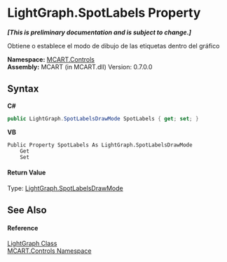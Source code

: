 # LightGraph.SpotLabels Property 
 _**\[This is preliminary documentation and is subject to change.\]**_

Obtiene o establece el modo de dibujo de las etiquetas dentro del gráfico

**Namespace:**&nbsp;<a href="1c9d7a8e-81d4-838a-f87d-7379b253b6ce">MCART.Controls</a><br />**Assembly:**&nbsp;MCART (in MCART.dll) Version: 0.7.0.0

## Syntax

**C#**<br />
``` C#
public LightGraph.SpotLabelsDrawMode SpotLabels { get; set; }
```

**VB**<br />
``` VB
Public Property SpotLabels As LightGraph.SpotLabelsDrawMode
	Get
	Set
```


#### Return Value
Type: <a href="e0c89656-ee6c-4e45-3170-9c71ba384cd7">LightGraph.SpotLabelsDrawMode</a><br />

## See Also


#### Reference
<a href="f400f8f7-1065-2800-6141-c19ec74de27c">LightGraph Class</a><br /><a href="1c9d7a8e-81d4-838a-f87d-7379b253b6ce">MCART.Controls Namespace</a><br />